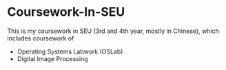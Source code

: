 # Coursework-In-SEU
This is my coursework in SEU (3rd and 4th year, mostly in Chinese), which includes coursework of
- Operating Systems Labwork (OSLab)
- Digital Image Processing